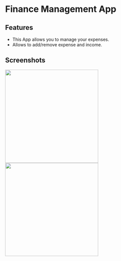 # Finance Management App

## Features

- This App allows you to manage your expenses.
- Allows to add/remove expense and income.


## Screenshots

<img src="https://user-images.githubusercontent.com/126548231/226553438-4694c7da-c94f-41dd-88b0-513433b4d1aa.png" width="300">

<img src="https://user-images.githubusercontent.com/126548231/226553855-dacd93a2-9ecb-429f-87a1-1b68ad682ac0.png" width="300">

